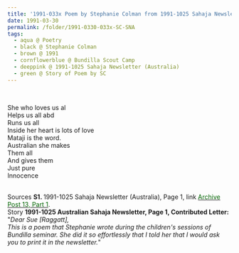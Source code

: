 ```yaml
---
title: '1991-033x Poem by Stephanie Colman from 1991-1025 Sahaja Newsletter (Australia), Page 1'
date: 1991-03-30
permalink: /folder/1991-0330-033x-SC-SNA
tags:
  - aqua @ Poetry
  - black @ Stephanie Colman
  - brown @ 1991
  - cornflowerblue @ Bundilla Scout Camp
  - deeppink @ 1991-1025 Sahaja Newsletter (Australia)
  - green @ Story of Poem by SC
---
```


<br>

<p>
She who loves us al<br>
Helps us all abd<br>
Runs us all<br>
Inside her heart is lots of love<br>
Mataji is the word.<br>
Australian she makes<br>
Them all<br>
And gives them<br>
Just pure<br>
Innocence<br>
</p> 

<br>

<wave-list>
<list-title color="DarkSeaGreen" width="55">Sources</list-title>
  <list-item color="BlanchedAlmond"  width="280"><b>S1. </b> 1991-1025 Sahaja Newsletter (Australia), Page 1, link </font> <a href="https://seven-teams.github.io/archives/2023/0824-b"><font color="DarkGreen">Archive Post 13, Part 1</font></a>.</list-item>
</wave-list>

<br>

<wave-list>
<list-title color="DarkSeaGreen" width="40">Story</list-title>
  <list-item color="BlanchedAlmond"  width="280"><b>1991-1025 Australian Sahaja Newsletter, Page 1, Contributed Letter:</b> "<i>Dear Sue [Raggatt],<br>
  This is a poem that Stephanie wrote during the children's sessions of Bundilla seminar. She did it so effortlessly that I told her that I would ask you to print it in the newsletter.</i>"</list-item>
</wave-list>